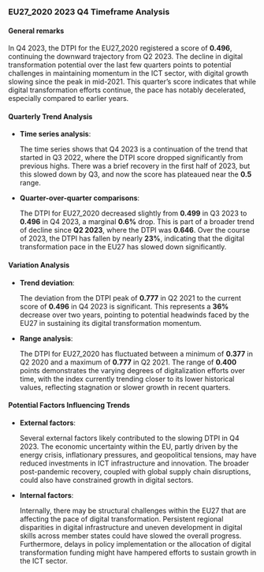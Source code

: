 ### EU27_2020 2023 Q4 Timeframe Analysis

#### General remarks
In Q4 2023, the DTPI for the EU27_2020 registered a score of **0.496**, continuing the downward trajectory from Q2 2023. The decline in digital transformation potential over the last few quarters points to potential challenges in maintaining momentum in the ICT sector, with digital growth slowing since the peak in mid-2021. This quarter’s score indicates that while digital transformation efforts continue, the pace has notably decelerated, especially compared to earlier years.

#### Quarterly Trend Analysis

- **Time series analysis**:
  
  The time series shows that Q4 2023 is a continuation of the trend that started in Q3 2022, where the DTPI score dropped significantly from previous highs. There was a brief recovery in the first half of 2023, but this slowed down by Q3, and now the score has plateaued near the **0.5** range.

- **Quarter-over-quarter comparisons**:

  The DTPI for EU27_2020 decreased slightly from **0.499** in Q3 2023 to **0.496** in Q4 2023, a marginal **0.6%** drop. This is part of a broader trend of decline since **Q2 2023**, where the DTPI was **0.646**. Over the course of 2023, the DTPI has fallen by nearly **23%**, indicating that the digital transformation pace in the EU27 has slowed down significantly.

#### Variation Analysis

- **Trend deviation**:
  
  The deviation from the DTPI peak of **0.777** in Q2 2021 to the current score of **0.496** in Q4 2023 is significant. This represents a **36%** decrease over two years, pointing to potential headwinds faced by the EU27 in sustaining its digital transformation momentum.

- **Range analysis**:

  The DTPI for EU27_2020 has fluctuated between a minimum of **0.377** in Q2 2020 and a maximum of **0.777** in Q2 2021. The range of **0.400** points demonstrates the varying degrees of digitalization efforts over time, with the index currently trending closer to its lower historical values, reflecting stagnation or slower growth in recent quarters.

#### Potential Factors Influencing Trends

- **External factors**:
  
  Several external factors likely contributed to the slowing DTPI in Q4 2023. The economic uncertainty within the EU, partly driven by the energy crisis, inflationary pressures, and geopolitical tensions, may have reduced investments in ICT infrastructure and innovation. The broader post-pandemic recovery, coupled with global supply chain disruptions, could also have constrained growth in digital sectors.

- **Internal factors**:

  Internally, there may be structural challenges within the EU27 that are affecting the pace of digital transformation. Persistent regional disparities in digital infrastructure and uneven development in digital skills across member states could have slowed the overall progress. Furthermore, delays in policy implementation or the allocation of digital transformation funding might have hampered efforts to sustain growth in the ICT sector.


